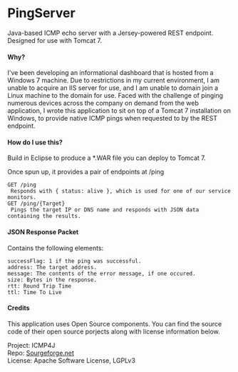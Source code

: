 # PingServer
Java-based ICMP echo server with a Jersey-powered REST endpoint. Designed for use with Tomcat 7. 

#### Why?
I've been developing an informational dashboard that is hosted from a Windows 7 machine. Due to restrictions in my current environment, I am unable to acquire an IIS server for use, and I am unable to domain join a Linux machine to the domain for use. 
Faced with the challenge of pinging numerous devices across the company on demand from the web application, I wrote this application to sit on top of a Tomcat 7 installation on Windows, to provide native ICMP pings when requested to by the REST endpoint. 

#### How do I use this?

Build in Eclipse to produce a *.WAR file you can deploy to Tomcat 7. 

Once spun up, it provides a pair of endpoints at /ping
```
GET /ping
 Responds with { status: alive }, which is used for one of our service monitors.
GET /ping/{Target}
 Pings the target IP or DNS name and responds with JSON data containing the results. 
```

#### JSON Response Packet

Contains the following elements:
```
successFlag: 1 if the ping was successful.
address: The target address.
message: The contents of the error message, if one occured.
size: Bytes in the response. 
rtt: Round Trip Time
ttl: Time To Live
```

#### Credits
This application uses Open Source components. You can find the source code of their open source porjects along with license information below. 

Project: ICMP4J<BR/>
Repo: [Sourgeforge.net](http://sourceforge.net/projects/icmp4j/)<BR/>
License: Apache Software License, LGPLv3
